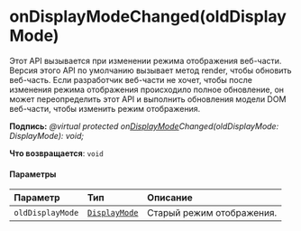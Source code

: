 # <a name="ondisplaymodechangedolddisplaymode"></a>onDisplayModeChanged(oldDisplayMode)




Этот API вызывается при изменении режима отображения веб-части. Версия этого API по умолчанию вызывает метод render, чтобы обновить веб-часть. Если разработчик веб-части не хочет, чтобы после изменения режима отображения происходило полное обновление, он может переопределить этот API и выполнить обновления модели DOM веб-части, чтобы изменить режим отображения.

**Подпись:** _@virtual protected on[DisplayMode](../sp-core-library/displaymode.md)Changed(oldDisplayMode: DisplayMode): void;_

**Что возвращается**: `void`





#### <a name="parameters"></a>Параметры


| Параметр       | Тип    | Описание |
|:-------------|:---------------|:------------|
| `oldDisplayMode`    | [`DisplayMode`](../sp-core-library/displaymode.md) | Старый режим отображения. |


